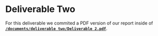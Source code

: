 # Deliverable Two
For this deliverable we commited a PDF version of our report inside of  **[`/documents/deliverable two/Deliverable 2.pdf`](https://github.com/ManuelVargas1251/CSCE-4444-Group-Project/tree/master/documents/deliverable%20two/Deliverable%202.pdf)**.
